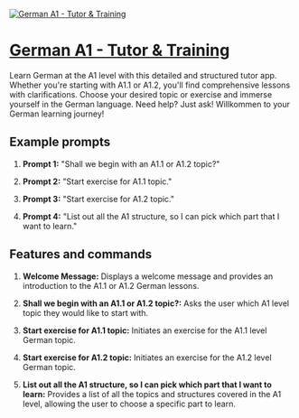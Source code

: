 [![German A1 - Tutor & Training](https://files.oaiusercontent.com/file-GwuopV0g71zN4Q8Uz3L1OXRC?se=2123-10-17T08%3A45%3A41Z&sp=r&sv=2021-08-06&sr=b&rscc=max-age%3D31536000%2C%20immutable&rscd=attachment%3B%20filename%3D69f9a315-7477-418d-ab39-3f6a768b058a.png&sig=ERwiTdJYV1MrpvyYh4dmjtavD9ueppKH/YeKoBEmCiw%3D)](https://chat.openai.com/g/g-KAoldgWhg-german-a1-tutor-training)

# [German A1 - Tutor & Training](https://chat.openai.com/g/g-KAoldgWhg-german-a1-tutor-training)

Learn German at the A1 level with this detailed and structured tutor app. Whether you're starting with A1.1 or A1.2, you'll find comprehensive lessons with clarifications. Choose your desired topic or exercise and immerse yourself in the German language. Need help? Just ask! Willkommen to your German learning journey!

## Example prompts

1. **Prompt 1:** "Shall we begin with an A1.1 or A1.2 topic?"

2. **Prompt 2:** "Start exercise for A1.1 topic."

3. **Prompt 3:** "Start exercise for A1.2 topic."

4. **Prompt 4:** "List out all the A1 structure, so I can pick which part that I want to learn."


## Features and commands

1. **Welcome Message:** Displays a welcome message and provides an introduction to the A1.1 or A1.2 German lessons. 

2. **Shall we begin with an A1.1 or A1.2 topic?:** Asks the user which A1 level topic they would like to start with.

3. **Start exercise for A1.1 topic:** Initiates an exercise for the A1.1 level German topic.

4. **Start exercise for A1.2 topic:** Initiates an exercise for the A1.2 level German topic.

5. **List out all the A1 structure, so I can pick which part that I want to learn:** Provides a list of all the topics and structures covered in the A1 level, allowing the user to choose a specific part to learn.